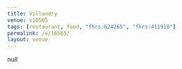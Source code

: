 ```yaml
---
title: Villandry
venue: v16565
tags: [restaurant, food, "fhrs:624265", "fhrs:411918"]
permalink: /v/16565/
layout: venue
---
```

null